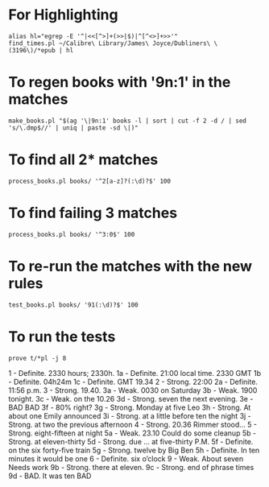 
# For Highlighting
```
alias hl="egrep -E '^|<<[^>]+(>>|$)|^[^<>]+>>'"
find_times.pl ~/Calibre\ Library/James\ Joyce/Dubliners\ \(3196\)/*epub | hl
```

# To regen books with '9n:1' in the matches
```
make_books.pl "$(ag '\|9n:1' books -l | sort | cut -f 2 -d / | sed 's/\.dmp$//' | uniq | paste -sd \|)"
```

# To find all 2* matches
```
process_books.pl books/ '^2[a-z]?(:\d)?$' 100
```

# To find failing 3 matches
```
process_books.pl books/ '^3:0$' 100
```

# To re-run the matches with the new rules
```
test_books.pl books/ '91(:\d)?$' 100
```

# To run the tests
```
prove t/*pl -j 8
```


1  - Definite.  2330 hours; 2330h.
1a - Definite.  21:00 local time.  2330 GMT
1b - Definite.  04h24m
1c - Definite.  GMT 19.34
2  - Strong.    22:00
2a - Definite.  11:56 p.m.
3  - Strong.    19.40.
3a - Weak.      0030 on Saturday
3b - Weak.      1900 tonight.
3c - Weak.      on the 10.26
3d - Strong.    seven the next evening.
3e - BAD                                           BAD
3f - 80% right?
3g - Strong.    Monday at five Leo
3h - Strong.    At about one Emily announced
3i - Strong.    at a little before ten the night
3j - Strong.    at two the previous afternoon
4  - Strong.    20.36 Rimmer stood...
5  - Strong.    eight-fifteen at night
5a - Weak.      23.10                               Could do some cleanup
5b - Strong.    at eleven-thirty
5d - Strong.    due ... at five-thirty P.M.
5f - Definite.  on the six forty-five train
5g - Strong.    twelve by Big Ben
5h - Definite.  In ten minutes it would be one
6  - Definite.  six o’clock
9  - Weak.      About seven                         Needs work
9b - Strong.    there at eleven.
9c - Strong.    end of phrase times
9d - BAD.       It was ten                          BAD

